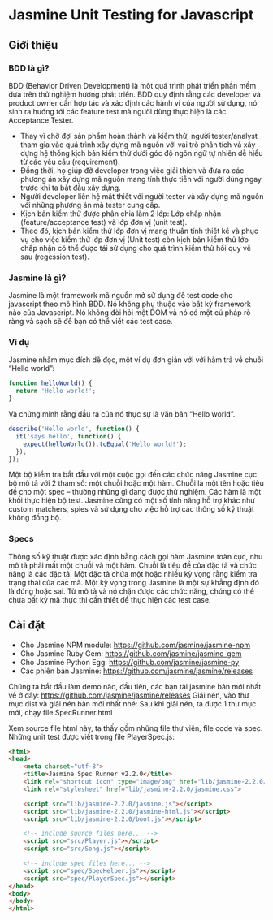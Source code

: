 # Jasmine Unit Testing for Javascript
## Giới thiệu
### BDD là gì?
BDD (Behavior Driven Development) là môt quá trình phát triển phần mềm dựa trên thử nghiệm hướng phát triển. BDD quy định rằng các developer và product owner cần hợp tác và xác định các hành vi của người sử dụng, nó sinh ra hướng tới các feature test mà người dùng thực hiện là các Acceptance Tester.
 -	Thay vì chờ đợi sản phẩm hoàn thành và kiểm thử, người tester/analyst tham gia vào quá trình xây dựng mã nguồn với vai trò phân tích và xây dựng hệ thống kịch bản kiểm thử dưới góc độ ngôn ngữ tự nhiên dễ hiểu từ các yêu cầu (requirement).
 -	Đồng thời, họ giúp đỡ developer trong việc giải thích và đưa ra các phương án xây dựng mã nguồn mang tính thực tiễn với người dùng ngay trước khi ta bắt đầu xây dựng.
 -	Người developer liên hệ mật thiết với người tester và xây dựng mã nguồn với những phương án mà tester cung cấp.
 -	Kịch bản kiểm thử được phân chia làm 2 lớp: Lớp chấp nhận (feature/acceptance test) và lớp đơn vị (unit test).
 -	Theo đó, kịch bản kiểm thử lớp đơn vị mang thuần tính thiết kế và phục vụ cho việc kiểm thử lớp đơn vị (Unit test) còn kịch bản kiểm thử lớp chấp nhận có thể được tái sử dụng cho quá trình kiểm thử hồi quy về sau (regession test).

### Jasmine là gì?
Jasmine là một framework mã nguồn mở sử dụng để test code cho javascript theo mô hình BDD. Nó không phụ thuộc vào bất kỳ framework nào của Javascript. Nó không đòi hỏi một DOM và nó có một cú pháp rõ ràng và sạch sẽ để bạn có thể viết các test case.

### Ví dụ
Jasmine nhằm mục đích dễ đọc, một ví dụ đơn giản với với hàm trả về chuỗi “Hello world”:
```javascript
function helloWorld() {
  return 'Hello world!';
}

```
Và chứng minh rằng đầu ra của nó thực sự là văn bản “Hello world”.
```javascript
describe('Hello world', function() {
  it('says hello', function() {
    expect(helloWorld()).toEqual('Hello world!');
  });
});
```
Một bộ kiểm tra bắt đầu với một cuộc gọi đến các chức năng Jasmine cục bộ mô tả với 2 tham số: một chuỗi hoặc một hàm. Chuỗi là một tên hoặc tiêu đề cho một spec – thường những gì đang được thử nghiệm. Các hàm là một khối thực hiện bộ test. Jasmine cũng có một số tính năng hỗ trợ khác như custom matchers, spies và sử dụng cho việc hỗ trợ các thông số kỹ thuật không đồng bộ.

### Specs
Thông số kỹ thuật được xác định bằng cách gọi hàm Jasmine toàn cục, như mô tả phải mất một chuỗi và một hàm. Chuỗi là tiêu đề của đặc tả và chức năng là các đặc tả. Một đặc tả chứa một hoặc nhiều kỳ vọng rằng kiểm tra trạng thái của các mã. Một kỳ vọng trong Jasmine là một sự khẳng định đó là đúng hoặc sai. Từ mô tả và nó chặn được các chức năng, chúng có thể chứa bất kỳ mã thực thi cần thiết để thực hiện các test case. 

## Cài đặt
-	Cho Jasmine NPM module: https://github.com/jasmine/jasmine-npm
-	Cho Jasmine Ruby Gem: https://github.com/jasmine/jasmine-gem
-	Cho Jasmine Python Egg: https://github.com/jasmine/jasmine-py
-	Các phiên bản Jasmine: https://github.com/jasmine/jasmine/releases

Chúng ta bắt đầu làm demo nào, đầu tiên, các bạn tải jasmine bản mới nhất về ở đây: https://github.com/jasmine/jasmine/releases Giải nén, vào thư mục dist và giải nén bản mới nhất nhé: 
Sau khi giải nén, ta được 1 thư mục mới, chạy file SpecRunner.html

Xem source file html này, ta thấy gồm những file thư viện, file code và spec. Những unit test được viết trong file PlayerSpec.js:

```html
<html>
<head>
    <meta charset="utf-8">
    <title>Jasmine Spec Runner v2.2.0</title>
    <link rel="shortcut icon" type="image/png" href="lib/jasmine-2.2.0/jasmine_favicon.png">
    <link rel="stylesheet" href="lib/jasmine-2.2.0/jasmine.css">

    <script src="lib/jasmine-2.2.0/jasmine.js"></script>
    <script src="lib/jasmine-2.2.0/jasmine-html.js"></script>
    <script src="lib/jasmine-2.2.0/boot.js"></script>

    <!-- include source files here... -->
    <script src="src/Player.js"></script>
    <script src="src/Song.js"></script>

    <!-- include spec files here... -->
    <script src="spec/SpecHelper.js"></script>
    <script src="spec/PlayerSpec.js"></script>
</head>
<body>
</body>
</html>
```

